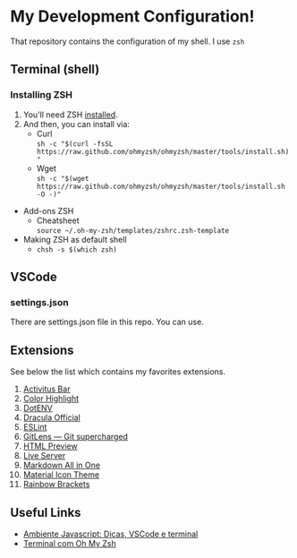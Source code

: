 # My Development Configuration!
That repository contains the configuration of my shell.
I use `zsh`

## Terminal (shell)

### Installing ZSH
1. You'll need ZSH [installed](https://github.com/ohmyzsh/ohmyzsh/wiki/Installing-ZSH).
2. And then, you can install via:
    - Curl<br>`sh -c "$(curl -fsSL https://raw.github.com/ohmyzsh/ohmyzsh/master/tools/install.sh)"`
    - Wget<br>`sh -c "$(wget https://raw.github.com/ohmyzsh/ohmyzsh/master/tools/install.sh -O -)"`

- Add-ons ZSH
	- Cheatsheet<br>`source ~/.oh-my-zsh/templates/zshrc.zsh-template`
- Making ZSH as default shell
	- `chsh -s $(which zsh)`

## VSCode

### settings.json
There are settings.json file in this repo. You can use.

## Extensions
See below the list which contains my favorites extensions.
1. [Activitus Bar](https://marketplace.visualstudio.com/items?itemName=Gruntfuggly.activitusbar)
1. [Color Highlight](https://marketplace.visualstudio.com/items?itemName=naumovs.color-highlight)
1. [DotENV](https://marketplace.visualstudio.com/items?itemName=mikestead.dotenv)
1. [Dracula Official](https://marketplace.visualstudio.com/items?itemName=dracula-theme.theme-dracula)
1. [ESLint](https://marketplace.visualstudio.com/items?itemName=dbaeumer.vscode-eslint)
1. [GitLens — Git supercharged](https://marketplace.visualstudio.com/items?itemName=eamodio.gitlens)
1. [HTML Preview](https://marketplace.visualstudio.com/items?itemName=tht13.html-preview-vscode)
1. [Live Server](https://marketplace.visualstudio.com/items?itemName=ritwickdey.LiveServer)
1. [Markdown All in One](https://marketplace.visualstudio.com/items?itemName=yzhang.markdown-all-in-one)
1. [Material Icon Theme](https://marketplace.visualstudio.com/items?itemName=PKief.material-icon-theme)
1. [Rainbow Brackets](https://marketplace.visualstudio.com/items?itemName=2gua.rainbow-brackets)

## Useful Links
- [Ambiente Javascript: Dicas, VSCode e terminal](https://blog.rocketseat.com.br/ambiente-desenvolvimento-javascript/)
- [Terminal com Oh My Zsh](https://blog.rocketseat.com.br/terminal-com-oh-my-zsh-spaceship-dracula-e-mais/)


